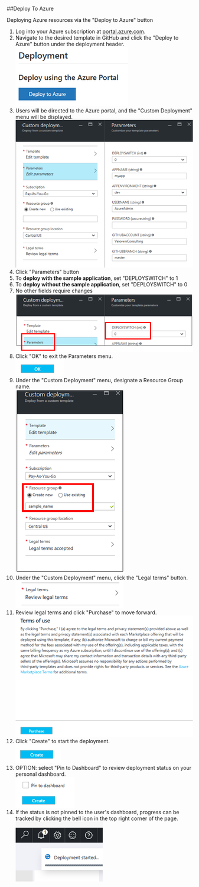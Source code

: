 ##Deploy To Azure

Deploying Azure resources via the "Deploy to Azure" button


1. Log into your Azure subscription at [portal.azure.com](https://portal.azure.com).  
2. Navigate to the desired template in GitHub and click the "Deploy to Azure" button under the deployment header.  
![](./../images/deploytoazure.png)  
3. Users will be directed to the Azure portal, and the "Custom Deployment" menu will be displayed.  
 ![](./../images/customdeployment.png)  
4. Click "Parameters" button
 1. To __deploy with the sample application__, set "DEPLOYSWITCH" to 1
 2. To __deploy without the sample application__, set "DEPLOYSWITCH" to 0
 3. No other fields require changes  
![](./../images/parameters.png)  
5. Click "OK" to exit the Parameters menu.  
![](./../images/ok.png)  
6. Under the "Custom Deployment" menu, designate a Resource Group name.  
 ![](./../images/resourcegroup.png)  
7. Under the "Custom Deployment" menu, click the "Legal terms" button.  
 ![](./../images/legaltermsbutton.png)  
8. Review legal terms and click "Purchase" to move forward.  
 ![](./../images/legalterms.png)  
9. Click "Create" to start the deployment.  
 ![](./../images/create.png)  
10. OPTION: select "Pin to Dashboard" to review deployment status on your personal dashboard.  
![](./../images/pintodashboard.png)  
11. If the status is not pinned to the user's dashboard, progress can be tracked by clicking the bell icon in the top right corner of the page.  
![](./../images/bell.png)  
